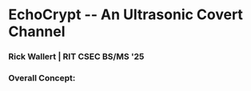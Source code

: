 # EchoCrypt -- An Ultrasonic Covert Channel
### Rick Wallert | RIT CSEC BS/MS '25

### Overall Concept:
